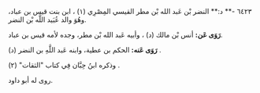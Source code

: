 ٦٤٢٣ -** د:** النضر بْن عَبد الله بْن مطر القيسي المِصْرِي (١) ، ابن بنت قيس بن عباد، وهُوَ والد عُبَيد اللَّه بْن النضر.

**رَوَى عَن:** أنس بْن مالك (د) ، وأبيه عَبد الله بْن مطر، وجده لأمه قيس بن عباد.

**رَوَى عَنه:** الحكم بن عطية، وابنه عَبد اللَّهِ بن النضر (د) .

وذكره ابنُ حِبَّان فِي كتاب "الثقات" (٢) .

روى له أبو داود.
